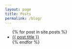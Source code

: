 ```yaml
---
layout: page
title: Posts
permalink: /blog/
---
```


<div>
  <ul>
    {% for post in site.posts %}
    <li><a href="{{ site.baseurl }}{{ post.url }}">{{ post.title }}</a></li>
    {% endfor %}
  </ul>
</div>
